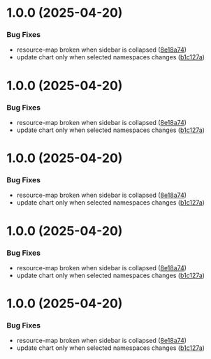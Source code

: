 # 1.0.0 (2025-04-20)


### Bug Fixes

* resource-map broken when sidebar is collapsed ([8e18a74](https://github.com/GHARBIyasmine/Freelens-resource-map-extension/commit/8e18a7418b04a69608610dec2c9ff54493f317d6))
* update chart only when selected namespaces changes ([b1c127a](https://github.com/GHARBIyasmine/Freelens-resource-map-extension/commit/b1c127a4c12dfeea27f38f4f89f008e7ab274d0f))

# 1.0.0 (2025-04-20)


### Bug Fixes

* resource-map broken when sidebar is collapsed ([8e18a74](https://github.com/GHARBIyasmine/Freelens-resource-map-extension/commit/8e18a7418b04a69608610dec2c9ff54493f317d6))
* update chart only when selected namespaces changes ([b1c127a](https://github.com/GHARBIyasmine/Freelens-resource-map-extension/commit/b1c127a4c12dfeea27f38f4f89f008e7ab274d0f))

# 1.0.0 (2025-04-20)


### Bug Fixes

* resource-map broken when sidebar is collapsed ([8e18a74](https://github.com/GHARBIyasmine/Freelens-resource-map-extension/commit/8e18a7418b04a69608610dec2c9ff54493f317d6))
* update chart only when selected namespaces changes ([b1c127a](https://github.com/GHARBIyasmine/Freelens-resource-map-extension/commit/b1c127a4c12dfeea27f38f4f89f008e7ab274d0f))

# 1.0.0 (2025-04-20)


### Bug Fixes

* resource-map broken when sidebar is collapsed ([8e18a74](https://github.com/GHARBIyasmine/Freelens-resource-map-extension/commit/8e18a7418b04a69608610dec2c9ff54493f317d6))
* update chart only when selected namespaces changes ([b1c127a](https://github.com/GHARBIyasmine/Freelens-resource-map-extension/commit/b1c127a4c12dfeea27f38f4f89f008e7ab274d0f))

# 1.0.0 (2025-04-20)


### Bug Fixes

* resource-map broken when sidebar is collapsed ([8e18a74](https://github.com/GHARBIyasmine/Freelens-resource-map-extension/commit/8e18a7418b04a69608610dec2c9ff54493f317d6))
* update chart only when selected namespaces changes ([b1c127a](https://github.com/GHARBIyasmine/Freelens-resource-map-extension/commit/b1c127a4c12dfeea27f38f4f89f008e7ab274d0f))
